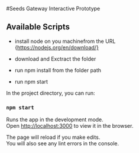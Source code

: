 #Seeds Gateway Interactive Prototype

## Available Scripts

- install node on you machinefrom the URL {https://nodejs.org/en/download/}

- download and Exctract the folder
- run npm install from the folder path
- run npm start

In the project directory, you can run:

### `npm start`

Runs the app in the development mode.<br>
Open [http://localhost:3000](http://localhost:3000) to view it in the browser.

The page will reload if you make edits.<br>
You will also see any lint errors in the console.
